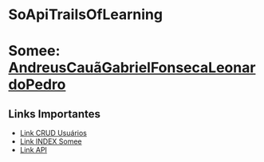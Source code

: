 # SoApiTrailsOfLearning
# Somee: [AndreusCauãGabrielFonsecaLeonardoPedro](http://projectpwtrailsoflearningbim3.somee.com)

## Links Importantes

- [Link CRUD Usuários](http://projectpwtrailsoflearningbim3.somee.com/usuario) 
- [Link INDEX Somee](http://projectpwtrailsoflearningbim3.somee.com/)
- [Link API](http://projectpwtrailsoflearningbim3.somee.com/API/Usuario)


